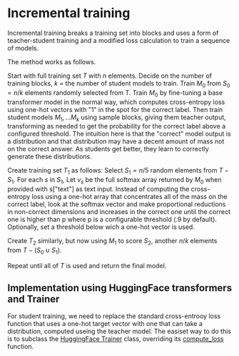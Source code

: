 # Incremental training

Incremental training breaks a training set into blocks and uses a form of teacher-student training and a modified loss calculation to train a sequence of models.

The method works as follows.

Start with full training set $T$ with $n$ elements. Decide on the number of training blocks, $k$ = the number of student models to train.
Train $M_0$ from $S_0 = n/k$ elements randomly selected from T.  Train $M_0$ by fine-tuning a base transformer model in the normal way, which computes cross-entropy loss using one-hot vectors with "1" in the spot for the correct label.  Then train student models $M_1, ... M_k$ using sample blocks, giving them teacher output, transforming as needed to get the probability for the correct label above a configured threshold.  The intuition here is that the "correct" model output is a distribution and that distribution may have a decent amount of mass not on the correct answer.  As students get better, they learn to correctly generate these distributions.

Create training set $T_1$ as follows:
Select $S_1 = n/5$ random elements from $T - S_1$. For each $s$ in $S_1$,
Let $v_s$ be the full softmax array returned by $M_0$ when provided with s["text"] as text input.
Instead of computing the cross-entropy loss using a one-hot array that concentrates all of the mass on the correct label, look at the softmax vector and make proportional reductions in non-correct dimensions and increases in the correct one until the correct one is higher than p where p is a configurable threshold (.9 by default).  Optionally, set a threshold below wich a one-hot vector is used.

Create $T_2$ similarly, but now using $M_1$ to score $S_2$, another $n/k$ elements from $T - (S_0 \cup S_1)$.

Repeat until all of $T$ is used and return the final model.

## Implementation using HuggingFace transformers and Trainer
For student training, we need to replace the standard cross-entrooy loss function that uses a one-hot target vector with one that can take a distribution, computed useing the teacher model.  The easiset way to do this is to subclass the [HuggingFace Trainer](https://huggingface.co/docs/transformers/v4.34.1/en/main_classes/trainer#trainer) class, overriding its [compute_loss](https://github.com/huggingface/transformers/blob/v4.34.1/src/transformers/trainer.py#L2791) function.
